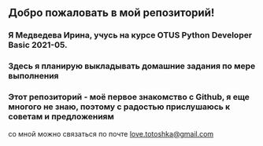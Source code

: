 ## Добро пожаловать в мой репозиторий! 

### Я Медведева Ирина, учусь на курсе OTUS Python Developer Basic 2021-05. 

### Здесь я планирую выкладывать домашние задания по мере выполнения

### Этот репозиторий - моё первое знакомство с Github, я еще многого не знаю, поэтому с радостью прислушаюсь к советам и предложениям

со мной можно связаться по почте <love.totoshka@gmail.com>
